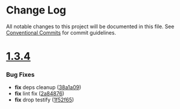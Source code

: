 # Change Log

All notable changes to this project will be documented in this file.
See [Conventional Commits](https://conventionalcommits.org) for commit guidelines.



# [1.3.4](https://github.com/go-courier/reflectx/compare/v1.3.3...v1.3.4)

### Bug Fixes

* **fix** deps cleanup ([38a1a09](https://github.com/go-courier/reflectx/commit/38a1a090ed900da129eff45e5143c4a9fda6d9cb))
* **fix** lint fix ([2a84876](https://github.com/go-courier/reflectx/commit/2a8487659a4e44e116afe484046d4f5b2a39e98b))
* **fix** drop testify ([1f52f65](https://github.com/go-courier/reflectx/commit/1f52f6500f056e6cdfe7588067fd5c4a0b8a29bd))
